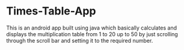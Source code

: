 # Times-Table-App
This is an android app built using java which basically calculates and displays the multiplication table from 1 to 20 up to 50 by just scrolling through the scroll bar and setting it to the required number.
